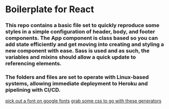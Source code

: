 # Boilerplate for React

### This repo contains a basic file set to quickly reproduce some styles in a simple configuration of header, body, and footer components.  The App component is class based so you can add state efficiently and get moving into creating and styling a new component with ease.  Sass is used and as such, the variables and mixins should allow a quick update to referencing elements. 

### The folders and files are set to operate with Linux-based systems, allowing immediate deployment to Heroku and pipelining with CI/CD.

[pick out a font on google fonts](https://fonts.google.com/)
[grab some css to go with these generators](https://github.com/bradtraversy/css-generator-examples/blob/main/readme.md)


